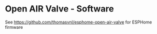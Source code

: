 # Open AIR Valve - Software

See https://github.com/thomasvnl/esphome-open-air-valve for ESPHome firmware
